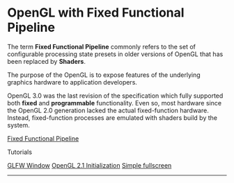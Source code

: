 # OpenGL with Fixed Functional Pipeline

The term **Fixed Functional Pipeline** commonly refers to the set of configurable processing state presets in older versions of OpenGL that has been replaced by **Shaders**.

The purpose of the OpenGL is to expose features of the underlying graphics hardware to application developers.

OpenGL 3.0 was the last revision of the specification which fully supported both **fixed** and **programmable** functionality. Even so, most hardware since the OpenGL 2.0 generation lacked the actual fixed-function hardware. Instead, fixed-function processes are emulated with shaders build by the system.

[Fixed Functional Pipeline](https://www.khronos.org/opengl/wiki/Fixed_Function_Pipeline)

Tutorials

[GLFW Window](001_glfw_window/README.md)
[OpenGL 2.1 Initialization](002_opengl_initialization/README.md)
[Simple fullscreen](003_simple_fullscreen/README.md)

---
